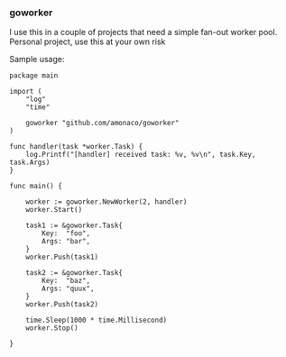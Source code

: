 ### goworker

I use this in a couple of projects that need a simple fan-out worker pool.
Personal project, use this at your own risk

Sample usage:
```
package main

import (
	"log"
	"time"

	goworker "github.com/amonaco/goworker"
)

func handler(task *worker.Task) {
	log.Printf("[handler] received task: %v, %v\n", task.Key, task.Args)
}

func main() {

	worker := goworker.NewWorker(2, handler)
	worker.Start()

	task1 := &goworker.Task{
		Key:  "foo",
		Args: "bar",
	}
	worker.Push(task1)

	task2 := &goworker.Task{
		Key:  "baz",
		Args: "quux",
	}
	worker.Push(task2)

	time.Sleep(1000 * time.Millisecond)
	worker.Stop()

}
```
